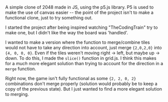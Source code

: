 A simple clone of 2048 made in JS, using the p5.js library. P5 is used to make the use of canvas easier -- the point of the project isn't to make a functional clone, just to try something out.

I started the project after being inspired watching "TheCodingTrain" try to make one, but I didn't like the way the board was 'handled'.

I wanted to make a version where the function to merge/combine tiles would not have to take any direction into account, just merge `{2,0,2,0}` into `{4, 0, 0, 0}`. Even if the tiles weren't moving right -> left, but maybe up -> down. To do this, I made the `slice()` function in grid.js. I think this makes for a *much* more elegant solution than trying to account for the direction in a `merge` function.

Right now, the game isn't fully functional as some `{2, 2, 0, 2}` combinations don't merge properly (solution would probably be to keep a copy of the previous state). But I just wanted to find a more elegant solution to merging.
